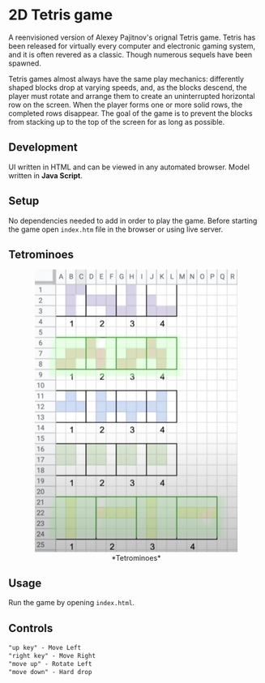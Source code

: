 # 2D Tetris game  

A reenvisioned version of Alexey Pajitnov's orignal Tetris game.
Tetris has been released for virtually every computer and electronic gaming system, and it is often revered as a classic. Though numerous sequels have been spawned.

Tetris games almost always have the same play mechanics: differently shaped blocks drop at varying speeds, and, as the blocks descend, the player must rotate and arrange them to create an uninterrupted horizontal row on the screen. When the player forms one or more solid rows, the completed rows disappear. The goal of the game is to prevent the blocks from stacking up to the top of the screen for as long as possible.  

## Development ##  

UI written in HTML and can be viewed in any automated browser. Model written in **Java Script**.

## Setup ##

No dependencies needed to add in order to play the game. Before starting the game open `index.htm` file in the browser or using live server.
<br />

## Tetrominoes ##

<p align="center">
    <img width="400" src="images/Tetrominoes.png"><br />
    *Tetrominoes*
</p>

## Usage ##
Run the game by opening `index.html`.

## Controls ##  

```
"up key" - Move Left
"right key" - Move Right
"move up" - Rotate Left
"move down" - Hard drop
```
